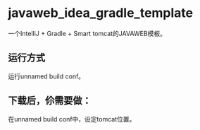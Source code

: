 # javaweb_idea_gradle_template
一个IntelliJ + Gradle + Smart tomcat的JAVAWEB模板。

## 运行方式
运行unnamed build conf。

## 下载后，伱需要做：
在unnamed build conf中，设定tomcat位置。
